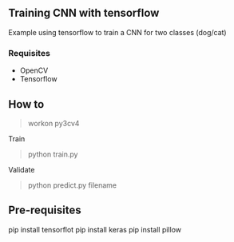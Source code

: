 ## Training CNN with tensorflow

Example using tensorflow to train a CNN for two classes (dog/cat)

### Requisites

- OpenCV
- Tensorflow

## How to

> workon py3cv4

Train

> python train.py

Validate

> python predict.py filename


## Pre-requisites
pip install tensorflot
pip install keras
pip install pillow